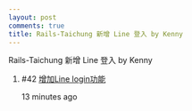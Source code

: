 ```yaml
---
layout: post
comments: true
title: Rails-Taichung 新增 Line 登入 by Kenny
---
```

Rails-Taichung 新增 Line 登入 by Kenny
1.  \#42
[增加Line login功能](https://github.com/railstaichung/rails-taichung/pull/42)

    <relative-time datetime="2016-11-10T08:20:14Z" title="2016年11月10日 下午4:20 [台北]">13 minutes ago</relative-time>
